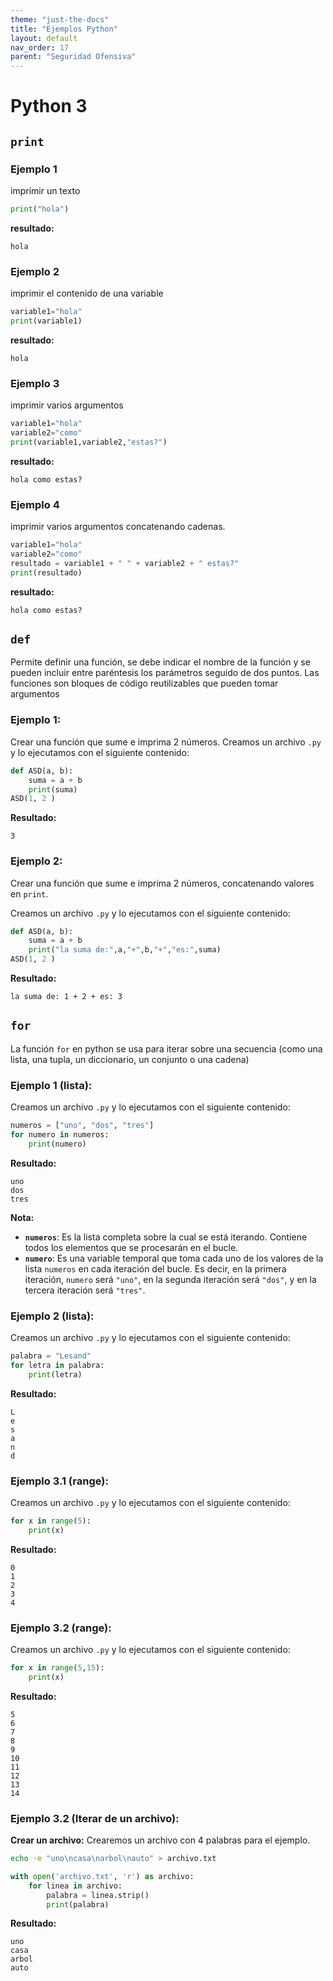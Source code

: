 ```yaml
---
theme: "just-the-docs"
title: "Ejemplos Python"
layout: default
nav_order: 17
parent: "Seguridad Ofensiva"
---
```

# Python 3
## `print`
### Ejemplo 1
imprimir un texto
```python
print("hola")
```
**resultado:**
```
hola
```
### Ejemplo 2
imprimir el contenido de una variable
```python
variable1="hola"
print(variable1)
```
**resultado:**
```
hola
```
### Ejemplo 3
imprimir varios argumentos
```python
variable1="hola"
variable2="como"
print(variable1,variable2,"estas?")
```
**resultado:**
```
hola como estas?
```
### Ejemplo 4
imprimir varios argumentos concatenando cadenas.
```python
variable1="hola"
variable2="como"
resultado = variable1 + " " + variable2 + " estas?" 
print(resultado)
```
**resultado:**
```
hola como estas?
```

## `def`
Permite definir una función, se debe indicar el nombre de la función y se pueden incluir entre paréntesis los parámetros seguido de dos puntos. Las funciones son bloques de código reutilizables que pueden tomar argumentos
### Ejemplo 1:
Crear una función que sume e imprima 2 números.
Creamos un archivo `.py` y lo ejecutamos con el siguiente contenido:
```python
def ASD(a, b):
    suma = a + b
    print(suma)
ASD(1, 2 )
```
**Resultado:**
```
3
```
### Ejemplo 2: 
Crear una función que sume e imprima 2 números, concatenando valores en `print`.

Creamos un archivo `.py` y lo ejecutamos con el siguiente contenido:
```python
def ASD(a, b):
    suma = a + b
    print("la suma de:",a,"+",b,"+","es:",suma)
ASD(1, 2 )
```
**Resultado:**
```
la suma de: 1 + 2 + es: 3
```

## `for`
La función `for` en python  se usa para iterar sobre una secuencia (como una lista, una tupla, un diccionario, un conjunto o una cadena)
### Ejemplo 1 (lista):
Creamos un archivo `.py` y lo ejecutamos con el siguiente contenido:
```python
numeros = ["uno", "dos", "tres"]
for numero in numeros:
    print(numero)
```
**Resultado:**
```
uno
dos
tres
```
**Nota:** 
- **`numeros`**: Es la lista completa sobre la cual se está iterando. Contiene todos los elementos que se procesarán en el bucle.
- **`numero`**: Es una variable temporal que toma cada uno de los valores de la lista `numeros` en cada iteración del bucle. Es decir, en la primera iteración, `numero` será `"uno"`, en la segunda iteración será `"dos"`, y en la tercera iteración será `"tres"`.
### Ejemplo 2 (lista):
Creamos un archivo `.py` y lo ejecutamos con el siguiente contenido:
```python
palabra = "Lesand"
for letra in palabra:
    print(letra)
```
**Resultado:**
```
L
e
s
a
n
d
```
### Ejemplo 3.1 (range):
Creamos un archivo `.py` y lo ejecutamos con el siguiente contenido:
```python
for x in range(5):
    print(x)
```
**Resultado:**
```
0
1
2
3
4
```
### Ejemplo 3.2 (range):
Creamos un archivo `.py` y lo ejecutamos con el siguiente contenido:
```python
for x in range(5,15):
    print(x)
```
**Resultado:**
```
5
6
7
8
9
10
11
12
13
14
```
### Ejemplo 3.2 (Iterar de un archivo):
**Crear un archivo:** Crearemos un archivo con 4 palabras para el ejemplo.
```bash
echo -e "uno\ncasa\narbol\nauto" > archivo.txt
```
```python
with open('archivo.txt', 'r') as archivo:
    for linea in archivo:
        palabra = linea.strip()
        print(palabra)
```
**Resultado:**
```
uno
casa
arbol
auto
```
